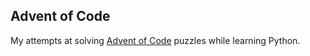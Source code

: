 
## Advent of Code

My attempts at solving [Advent of Code](https://adventofcode.com) puzzles while learning Python.